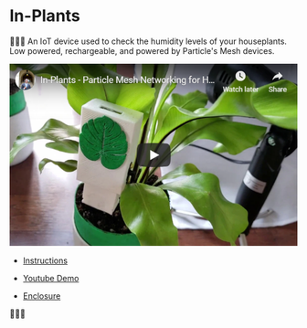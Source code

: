 # In-Plants

🌱🌱🌱
An IoT device used to check the humidity levels of your houseplants. Low powered, rechargeable, and powered by Particle's Mesh devices.

[![Demo Video](/imgs/youtube.png)](https://youtu.be/zaqqBVdNWlM)

- [Instructions](https://github.com/NickEngmann/in-plants)

- [Youtube Demo](https://youtu.be/zaqqBVdNWlM)

- [Enclosure](https://www.thingiverse.com/thing:3437707)

🌱🌱🌱
